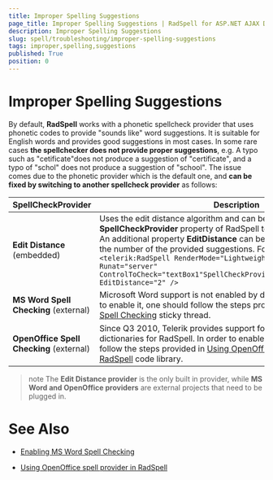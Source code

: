 ```yaml
---
title: Improper Spelling Suggestions
page_title: Improper Spelling Suggestions | RadSpell for ASP.NET AJAX Documentation
description: Improper Spelling Suggestions
slug: spell/troubleshooting/improper-spelling-suggestions
tags: improper,spelling,suggestions
published: True
position: 0
---
```


# Improper Spelling Suggestions

By default, **RadSpell** works with a phonetic spellcheck provider that uses phonetic codes to provide "sounds like" word suggestions. It is suitable for English words and provides good suggestions in most cases. In some rare cases **the spellchecker does not provide proper suggestions**, e.g. A typo such as "cetificate"does not produce a suggestion of "certificate", and a typo of "schol" does not produce a suggestion of "school". The issue comes due to the phonetic provider which is the default one, and **can be fixed by switching to another spellcheck provider** as follows:

| SpellCheckProvider | Description |
| ------ | ------ |
| **Edit Distance** (embedded)|Uses the edit distance algorithm and can be enabled by setting **SpellCheckProvider** property of RadSpell to **"EditDistanceProvider"** . An additional property **EditDistance** can be used in order to increase the number of the provided suggestions. For example:`<telerik:RadSpell RenderMode="Lightweight" ID="spell1" Runat="server" ControlToCheck="textBox1"SpellCheckProvider="EditDistanceProvider"	EditDistance="2" />`|
| **MS Word Spell Checking** (external)|Microsoft Word support is not enabled by default for RadSpell. In order to enable it, one should follow	the steps provided in [Enabling MS Word Spell Checking](https://www.telerik.com/community/forums/aspnet-ajax/spell/enabling-ms-word-spell-checking.aspx) sticky thread.|
| **OpenOffice Spell Checking** (external)|Since Q3 2010, Telerik provides support for NHunspell and OpenOffice dictionaries for RadSpell.	In order to enable this feature, one should follow the steps provided in [Using OpenOffice spell provider in RadSpell](https://www.telerik.com/community/code-library/aspnet-ajax/spell/using-openoffice-spell-provider-in-radspell.aspx) code library.|

>note The **Edit Distance provider** is the only built in provider, while **MS Word and OpenOffice providers** are external projects that need to be plugged in.

# See Also

 * [Enabling MS Word Spell Checking](https://www.telerik.com/community/forums/aspnet-ajax/spell/enabling-ms-word-spell-checking.aspx)

 * [Using OpenOffice spell provider in RadSpell](https://www.telerik.com/community/code-library/aspnet-ajax/spell/using-openoffice-spell-provider-in-radspell.aspx)
